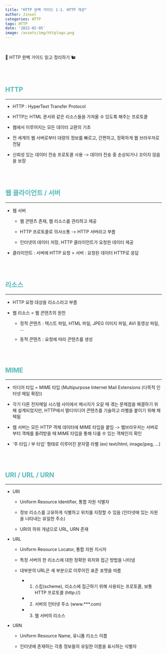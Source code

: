 ```yaml
---
title: "HTTP 완벽 가이드 1-1. HTTP 개관"
author: Jinsol
categories: HTTP
tags: HTTP
date: '2022-02-05'
image: /assets/img/httplogo.png
---
```


<br>

📘 HTTP 완벽 가이드 읽고 정리하기 🐿︎

<br>
<br>

## <span style="color:#54BAB9">**HTTP**</span>
<hr>

- HTTP : HyperText Transfer Protocol

- HTTP는 HTML 문서와 같은 리소스들을 가져올 수 있도록 해주는 프로토콜

- 웹에서 이루어지는 모든 데이터 교환의 기초

- 전 세계의 웹 서버로부터 대량의 정보를 빠르고, 간편하고, 정확하게 웹 브라우저로 전달

- 신뢰성 있는 데이터 전송 프로토콜 사용 -> 데이터 전송 중 손상되거나 꼬이지 않음을 보장

<br>
<br>

## <span style="color:#54BAB9">**웹 클라이언트 / 서버**</span>
<hr>

- 웹 서버

    - 웹 콘텐츠 존재, 웹 리소스를 관리하고 제공

    - HTTP 프로토콜로 의사소통 -> HTTP 서버라고 부름

    - 인터넷의 데이터 저장, HTTP 클라이언트가 요청한 데이터 제공

- 클라이언트 : 서버에 HTTP 요청 > 서버 : 요청된 데이터 HTTP로 응답

<br>
<br>

## <span style="color:#54BAB9">**리소스**</span>
<hr>

- HTTP 요청 대상을 리소스라고 부름

- 웹 리소스 = 웹 콘텐츠의 원천

    - 정적 콘텐츠 : 텍스트 파일, HTML 파일, JPEG 이미지 파일, AVI 동영상 파일, ...

    - 동적 콘텐츠 : 요청에 따라 콘텐츠를 생성

<br>
<br>

## <span style="color:#54BAB9">**MIME**</span>
<hr>

- 미디어 타입 = MIME 타입 (Multipurpose Internet Mail Extensions (다목적 인터넷 메일 확장))

- 각기 다른 전자메일 시스템 사이에서 메시지가 오갈 때 겪는 문제점을 해결하기 위해 설계되었지만, HTTP에서 멀티미디어 콘텐츠를 기술하고 라벨을 붙이기 위해 채택됨

- 웹 서버는 모든 HTTP 객체 데이터에 MIME 타입을 붙임 -> 웹브라우저는 서버로부터 객체를 돌려받을 때 MIME 타입을 통해 다룰 수 있는 객체인지 확인

- '주 타입 / 부 타입' 형태로 이루어진 문자열 라벨 (ex) text/html, image/jpeg, ...)

<br>
<br>

## <span style="color:#54BAB9">**URI / URL / URN**</span>
<hr>

- URI

    - Uniform Resource Identifier, 통합 자원 식별자

    - 정보 리소스를 고유하게 식별하고 위치를 지정할 수 있음 (인터넷에 있는 자원을 나타내는 유일한 주소)

    - URI의 하위 개념으로 URL, URN 존재

- URL

    - Uniform Resource Locator, 통합 자원 지시자

    - 특정 서버의 한 리소스에 대한 정확한 위치와 접근 방법을 나타냄

    - 대부분의 URL은 세 부분으로 이루어진 표준 포맷을 따름

        - 1. 스킴(scheme), 리소스에 접근하기 위해 사용되는 프로토콜, 보통 HTTP 프로토콜 (http://)

        - 2. 서버의 인터넷 주소 (www.***.com)

        - 3. 웹 서버의 리소스

- URN

    - Uniform Resource Name, 유니폼 리소스 이름

    - 인터넷에 존재하는 각종 정보들의 유일한 이름을 표시하는 식별자
